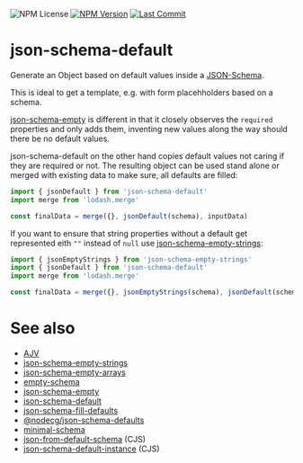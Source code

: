 ![NPM License](https://img.shields.io/npm/l/json-schema-default)
[![NPM Version](https://img.shields.io/npm/v/json-schema-default)](https://www.npmjs.com/package/json-schema-default)
[![Last Commit](https://img.shields.io/github/last-commit/mdornseif/json-schema-default)](https://github.com/mdornseif/json-schema-default)

# json-schema-default

Generate an Object based on default values inside a [JSON-Schema](https://json-schema.org).

This is ideal to get a template, e.g. with form placehholders based on a schema.

[json-schema-empty](https://www.npmjs.com/package/json-schema-empty) is different in that it closely observes the `required` properties and only adds them, inventing new values along the way should there be no default values.

json-schema-default on the other hand copies default values not caring if they are required or not.
The resulting object can be used stand alone or merged with existing data to make sure, all defaults are filled:

```js
import { jsonDefault } from 'json-schema-default'
import merge from 'lodash.merge'

const finalData = merge({}, jsonDefault(schema), inputData)
```

If you want to ensure that string properties without a default get represented eith `""` instead of `null` use [json-schema-empty-strings](https://www.npmjs.com/package/json-schema-empty-strings/):

```js
import { jsonEmptyStrings } from 'json-schema-empty-strings'
import { jsonDefault } from 'json-schema-default'
import merge from 'lodash.merge'

const finalData = merge({}, jsonEmptyStrings(schema), jsonDefault(schema), inputData)
```

# See also

- [AJV](https://ajv.js.org/guide/modifying-data.html#assigning-defaults)
- [json-schema-empty-strings](https://github.com/romeovs/json-schema-empty-strings)
- [json-schema-empty-arrays](https://github.com/mdornseif/json-schema-empty-arrays)
- [empty-schema](https://github.com/slurmulon/empty-schema)
- [json-schema-empty](https://github.com/romeovs/json-schema-empty)
- [json-schema-default](https://www.npmjs.com/package/json-schema-default)
- [json-schema-fill-defaults](https://www.npmjs.com/package/json-schema-fill-defaults)
- [@nodecg/json-schema-defaults](https://www.npmjs.com/package/@nodecg/json-schema-defaults)
- [minimal-schema](https://github.com/tyv/minimal-schema)
- [json-from-default-schema](https://www.npmjs.com/package/json-from-default-schema) (CJS)
- [json-schema-default-instance](https://www.npmjs.com/package/json-schema-default-instance) (CJS)
